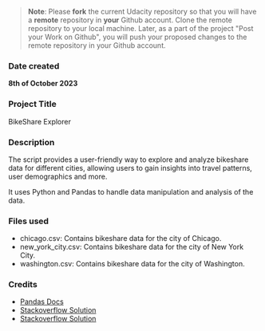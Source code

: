 >**Note**: Please **fork** the current Udacity repository so that you will have a **remote** repository in **your** Github account. Clone the remote repository to your local machine. Later, as a part of the project "Post your Work on Github", you will push your proposed changes to the remote repository in your Github account.

### Date created
**8th of October 2023**

### Project Title
BikeShare Explorer


### Description
The script provides a user-friendly way to explore and analyze bikeshare data for different cities, allowing users to gain insights into travel patterns, user demographics and more. 

It uses Python and Pandas to handle data manipulation and analysis of the data.


### Files used
* chicago.csv: Contains bikeshare data for the city of Chicago.
* new_york_city.csv: Contains bikeshare data for the city of New York City.
* washington.csv: Contains bikeshare data for the city of Washington.

### Credits
* [Pandas Docs](https://pandas.pydata.org/docs/reference/index.html)
* [Stackoverflow Solution](https://stackoverflow.com/questions/18879782/python-pandas-groupby-forloop-idxmax)
* [Stackoverflow Solution](https://stackoverflow.com/questions/66090975/convert-ages-to-groups-of-age-ranges-getting-valueerror-bin-labels-must-be-one)
